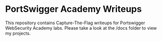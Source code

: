 # PortSwigger Academy Writeups

This repository contains Capture-The-Flag writeups for Portswigger WebSecurity Academy labs. Please take a look at the /docs folder to view my projects.

